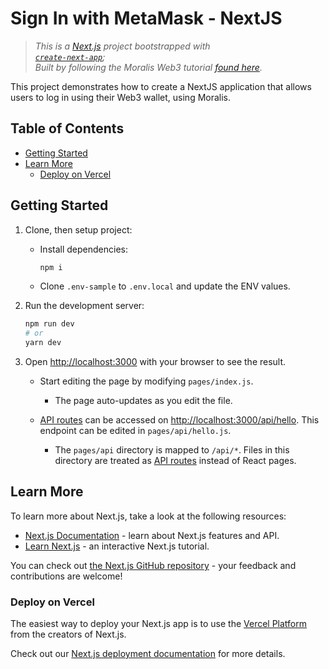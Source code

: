 # Sign In with MetaMask - NextJS

> _This is a [Next.js](https://nextjs.org/) project bootstrapped with_\
> _[`create-next-app`](https://github.com/vercel/next.js/tree/canary/packages/create-next-app);_\
> _Built by following the Moralis Web3 tutorial [found here](https://docs.moralis.io/docs/nextjs-dapp)._

This project demonstrates how to create a NextJS application that allows users
to log in using their Web3 wallet, using Moralis.

## Table of Contents

<!-- To use: `npm install -g doctoc && doctoc README.md` -->
<!-- START doctoc generated TOC please keep comment here to allow auto update -->
<!-- DON'T EDIT THIS SECTION, INSTEAD RE-RUN doctoc TO UPDATE -->

- [Getting Started](#getting-started)
- [Learn More](#learn-more)
  - [Deploy on Vercel](#deploy-on-vercel)

<!-- END doctoc generated TOC please keep comment here to allow auto update -->

## Getting Started

1. Clone, then setup project:

   - Install dependencies:
     ```sh
     npm i
     ```
   - Clone `.env-sample` to `.env.local` and update the ENV values.

1. Run the development server:

   ```sh
   npm run dev
   # or
   yarn dev
   ```

1. Open [http://localhost:3000](http://localhost:3000) with your browser to see
   the result.

   - Start editing the page by modifying `pages/index.js`.

     - The page auto-updates as you edit the file.

   - [API routes](https://nextjs.org/docs/api-routes/introduction) can be
     accessed on [http://localhost:3000/api/hello](http://localhost:3000/api/hello).
     This endpoint can be edited in `pages/api/hello.js`.

     - The `pages/api` directory is mapped to `/api/*`. Files in this directory
       are treated as [API routes](https://nextjs.org/docs/api-routes/introduction)
       instead of React pages.

## Learn More

To learn more about Next.js, take a look at the following resources:

- [Next.js Documentation](https://nextjs.org/docs) - learn about Next.js
  features and API.
- [Learn Next.js](https://nextjs.org/learn) - an interactive Next.js tutorial.

You can check out [the Next.js GitHub repository](https://github.com/vercel/next.js/) -
your feedback and contributions are welcome!

### Deploy on Vercel

The easiest way to deploy your Next.js app is to use the [Vercel Platform](https://vercel.com/new?utm_medium=default-template&filter=next.js&utm_source=create-next-app&utm_campaign=create-next-app-readme)
from the creators of Next.js.

Check out our [Next.js deployment documentation](https://nextjs.org/docs/deployment)
for more details.
